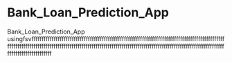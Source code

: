 # Bank_Loan_Prediction_App
Bank_Loan_Prediction_App usingfsvffffffffffffffffffffffffffffffffffffffffffffffffffffffffffffffffffffffffffffffffffffffffffffffffffffffffffffffffffffffffffffffffffffffffffffffffffffffffffffffffffffffffffffffffffffffffffffffffffffffffffffffffffffffffffffffffff

